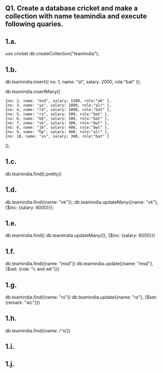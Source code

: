 ## Q1. Create a database cricket and make a collection with name teamindia and execute following quaries.

## 1.a. 
use cricket
db.createCollection("teamindia");

## 1.b.
db.teamindia.insert({ no: 1, name: "st", salary: 2000, role:"bat" });

db.teamindia.insertMany([
    
    {no: 2, name: "msd", salary: 1500, role:"wk" },
    {no: 3, name: "ys", salary: 1000, role:"alr" },
    {no: 4, name: "rd", salary: 1000, role:"bat" },
    {no: 5, name: "rs", salary: 500, role:"bat" },
    {no: 6, name: "bk", salary: 500, role:"bat" },
    {no: 7, name: "vk", salary: 300, role:"bwl" },
    {no: 8, name: "jb", salary: 400, role:"bwl" },
    {no: 9, name: "hp", salary: 400, role:"alr" },
    {no: 10, name: "vs", salary: 300, role:"bat" }
    
]);

## 1.c.
db.teamindia.find().pretty()

## 1.d.
db.teamindia.find({name: "vk"});
db.teamindia.updateMany({name: "vk"}, {$inc: {salary: 6000}});

## 1.e.
db.teamindia.find()
db.teamindia.updateMany({}, {$inc: {salary: 6000}})

## 1.f.
db.teamindia.find({name: "msd"})
db.teamindia.update({name: "msd"}, {$set: {role: "c and wk"}})

## 1.g.
db.teamindia.find({name: "rs"})
db.teamindia.update({name: "rs"}, {$set: {remark: "wc"}})

## 1.h.
db.teamindia.find({name: /^s/})

## 1.i.
## 1.j.
